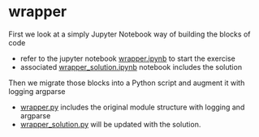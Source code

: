 # wrapper

First we look at a simply Jupyter Notebook way of building the blocks of code

+ refer to the jupyter notebook [wrapper.ipynb](./wrapper.ipynb) to start the exercise
+ associated [wrapper_solution.ipynb](./wrapper_solution.ipynb) notebook includes the solution

Then we migrate those blocks into a Python script and augment it with logging argparse

+ [wrapper.py](./wrapper.py) includes the original module structure with logging and argparse
+ [wrapper_solution.py](./wrapper_solution.py) will be updated with the solution.
